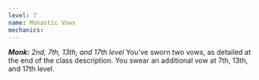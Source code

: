 ```yaml
---
level: 7
name: Monastic Vows
mechanics:
---
```

_**Monk:** 2nd, 7th, 13th, and 17th level_
You've sworn two vows, as detailed at the end of the class description. You swear an additional vow at 7th, 13th, and 17th level.